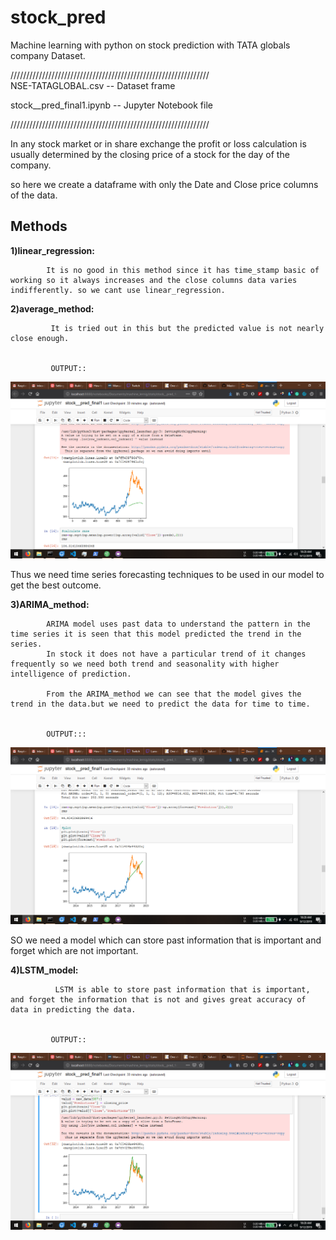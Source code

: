 # stock_pred
Machine  learning with python on stock prediction with TATA globals company Dataset.

///////////////////////////////////////////////////////////////  
NSE-TATAGLOBAL.csv   -- Dataset frame

stock__pred_final1.ipynb  -- Jupyter Notebook file

///////////////////////////////////////////////////////////////

In any stock market or in share exchange the profit or loss calculation is usually determined by the closing price of a stock for the day of the company.

so here we create a dataframe with only the Date and Close price columns of the data.

## Methods
**1)linear_regression:**
           
            It is no good in this method since it has time_stamp basic of  working so it always increases and the close columns data varies indifferently. so we cant use linear_regression.
   
   **2)average_method:**
   
             It is tried out in this but the predicted value is not nearly close enough.
            
            
             OUTPUT::
 ![average_method_out](/images/average_method.png)

    
Thus we need time series forecasting techniques to be used in our model to get the best outcome. 

  **3)ARIMA_method:**

            ARIMA model uses past data to understand the pattern in the time series it is seen that this model predicted the trend in the series.
            In stock it does not have a particular trend of it changes frequently so we need both trend and seasonality with higher intelligence of prediction.

            From the ARIMA_method we can see that the model gives the trend in the data.but we need to predict the data for time to time.  
  

            OUTPUT:::
![method_out](/images/ARIMA_method.png)


 SO we need a model which can store past information that is important and forget which are not important.


  **4)LSTM_model:**
  
              LSTM is able to store past information that is important, and forget the information that is not and gives great accuracy of data in predicting the data.
  

             OUTPUT::     
![LSTM_method_out](/images/LSTM_method.png)
            
